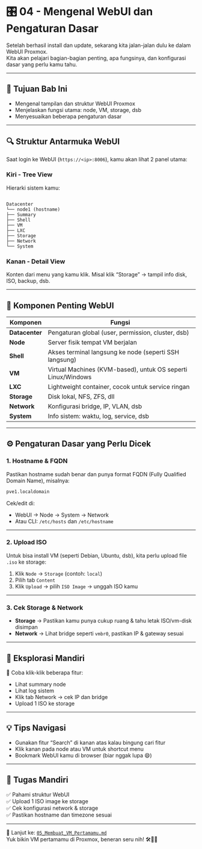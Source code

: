 # 🎛️ 04 - Mengenal WebUI dan Pengaturan Dasar

Setelah berhasil install dan update, sekarang kita jalan-jalan dulu ke dalam WebUI Proxmox.  
Kita akan pelajari bagian-bagian penting, apa fungsinya, dan konfigurasi dasar yang perlu kamu tahu.

---

## 🎯 Tujuan Bab Ini

- Mengenal tampilan dan struktur WebUI Proxmox
- Menjelaskan fungsi utama: node, VM, storage, dsb
- Menyesuaikan beberapa pengaturan dasar

---

## 🔍 Struktur Antarmuka WebUI

Saat login ke WebUI (`https://<ip>:8006`), kamu akan lihat 2 panel utama:

### Kiri - **Tree View**
Hierarki sistem kamu:
```

Datacenter
└── node1 (hostname)
├── Summary
├── Shell
├── VM
├── LXC
├── Storage
├── Network
└── System

````

### Kanan - **Detail View**
Konten dari menu yang kamu klik. Misal klik “Storage” → tampil info disk, ISO, backup, dsb.

---

## 🧱 Komponen Penting WebUI

| Komponen       | Fungsi                                                         |
|----------------|----------------------------------------------------------------|
| **Datacenter** | Pengaturan global (user, permission, cluster, dsb)            |
| **Node**       | Server fisik tempat VM berjalan                                |
| **Shell**      | Akses terminal langsung ke node (seperti SSH langsung)        |
| **VM**         | Virtual Machines (KVM-based), untuk OS seperti Linux/Windows  |
| **LXC**        | Lightweight container, cocok untuk service ringan              |
| **Storage**    | Disk lokal, NFS, ZFS, dll                                      |
| **Network**    | Konfigurasi bridge, IP, VLAN, dsb                              |
| **System**     | Info sistem: waktu, log, service, dsb                          |

---

## ⚙️ Pengaturan Dasar yang Perlu Dicek

### 1. **Hostname & FQDN**

Pastikan hostname sudah benar dan punya format FQDN (Fully Qualified Domain Name), misalnya:

```bash
pve1.localdomain
````

Cek/edit di:

* WebUI → Node → System → Network
* Atau CLI: `/etc/hosts` dan `/etc/hostname`

---

### 2. **Upload ISO**

Untuk bisa install VM (seperti Debian, Ubuntu, dsb), kita perlu upload file `.iso` ke storage:

1. Klik `Node` → `Storage` (contoh: `local`)
2. Pilih tab `Content`
3. Klik `Upload` → pilih `ISO Image` → unggah ISO kamu

---

### 3. **Cek Storage & Network**

* **Storage** → Pastikan kamu punya cukup ruang & tahu letak ISO/vm-disk disimpan
* **Network** → Lihat bridge seperti `vmbr0`, pastikan IP & gateway sesuai

---

## 🧪 Eksplorasi Mandiri

🧭 Coba klik-klik beberapa fitur:

* Lihat summary node
* Lihat log sistem
* Klik tab Network → cek IP dan bridge
* Upload 1 ISO ke storage

---

## 💡 Tips Navigasi

* Gunakan fitur “Search” di kanan atas kalau bingung cari fitur
* Klik kanan pada node atau VM untuk shortcut menu
* Bookmark WebUI kamu di browser (biar nggak lupa 😄)

---

## 🎯 Tugas Mandiri

✅ Pahami struktur WebUI   
✅ Upload 1 ISO image ke storage   
✅ Cek konfigurasi network & storage   
✅ Pastikan hostname dan timezone sesuai   

---

📍 Lanjut ke: [`05_Membuat_VM_Pertamamu.md`](05_Membuat_VM_Pertamamu.md)   
Yuk bikin VM pertamamu di Proxmox, beneran seru nih! 🛠️🧑‍💻

